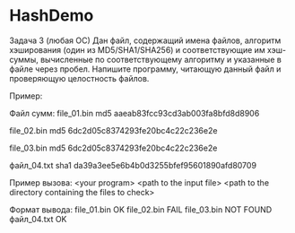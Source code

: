 # HashDemo

Задача 3 (любая ОС)
Дан файл, содержащий имена файлов, алгоритм хэширования (один из MD5/SHA1/SHA256) и
соответствующие им хэш-суммы, вычисленные по соответствующему алгоритму и указанные в
файле через пробел. Напишите программу, читающую данный файл и проверяющую
целостность файлов.

Пример:

Файл сумм:
file_01.bin md5 aaeab83fcc93cd3ab003fa8bfd8d8906

file_02.bin md5 6dc2d05c8374293fe20bc4c22c236e2e

file_03.bin md5 6dc2d05c8374293fe20bc4c22c236e2e

файл_04.txt sha1 da39a3ee5e6b4b0d3255bfef95601890afd80709


Пример вызова:
&lt;your program&gt; &lt;path to the input file&gt; &lt;path to the directory containing
the files to check&gt;

Формат вывода:
file_01.bin OK
file_02.bin FAIL
file_03.bin NOT FOUND
файл_04.txt OK
